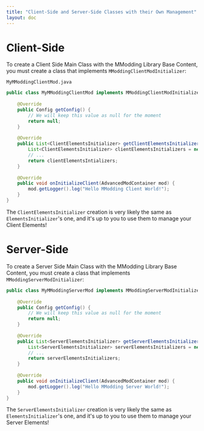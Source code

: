 ```yaml
---
title: "Client-Side and Server-Side Classes with their Own Management"
layout: doc
---
```


# **Client-Side**

To create a Client Side Main Class with the MModding Library Base Content, you must create a class that implements `MModdingClientModInitializer`:

`MyMModdingClientMod.java`
```java
public class MyMModdingClientMod implements MModdingClientModInitializer {
    
    @Override
    public Config getConfig() {
        // We will keep this value as null for the moment
        return null;
    }
    
    @Override
    public List<ClientElementsInitializer> getClientElementsInitializers() {
        List<ClientElementsInitializer> clientElementsInitializers = new ArrayList<>();
        // ...
        return clientElementsIntializers;
    }
    
    @Override
    public void onInitializeClient(AdvancedModContainer mod) {
        mod.getLogger().log("Hello MModding Client World!");
    }
}
```

The `ClientElementsInitializer` creation is very likely the same as `ElementsInitializer`'s one, and it's up to you to use them to manage your Client Elements!

# **Server-Side**

To create a Server Side Main Class with the MModding Library Base Content, you must create a class that implements `MModdingServerModInitializer`:

```java
public class MyMModdingServerMod implements MModdingServerModInitializer {
    
    @Override
    public Config getConfig() {
        // We will keep this value as null for the moment
        return null;
    }
    
    @Override
    public List<ServerElementsInitializer> getServerElementsInitializers() {
        List<ServerElementsInitializer> serverElementsInitializers = new ArrayList<>();
        // ...
        return serverElementsInitializers;
    }
    
    @Override
    public void onInitializeClient(AdvancedModContainer mod) {
        mod.getLogger().log("Hello MModding Server World!");
    }
}
```

The `ServerElementsInitializer` creation is very likely the same as `ElementsInitializer`'s one, and it's up to you to use them to manage your Server Elements!
